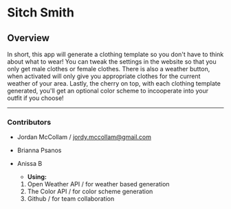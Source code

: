 # Sitch Smith

## Overview
In short, this app will generate a clothing template so you don't have to think about what to wear!
You can tweak the settings in the website so that you only get male clothes or female clothes. 
There is also a weather button, when activated will only give you appropriate clothes for the current weather of your area.
Lastly, the cherry on top, with each clothing template generated, you'll get an optional color scheme to incooperate into your outfit if you choose!

---

### Contributors
* Jordan McCollam / <jordy.mccollam@gmail.com>
* Brianna Psanos
* Anissa B

    * **Using:**
    1. Open Weather API / for weather based generation
    1. The Color API / for color scheme generation
    1. Github / for team collaboration
